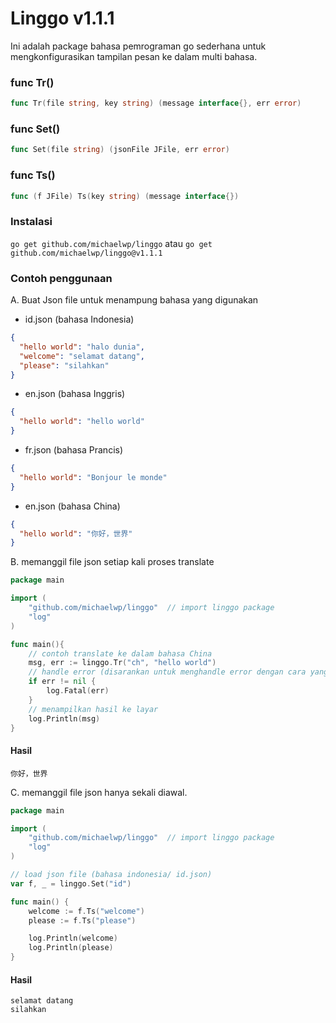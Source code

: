 # Linggo v1.1.1

Ini adalah package bahasa pemrograman go sederhana untuk mengkonfigurasikan tampilan 
pesan ke dalam multi bahasa.

### func Tr()
```go
func Tr(file string, key string) (message interface{}, err error)
```
### func Set()
```go
func Set(file string) (jsonFile JFile, err error)
```
### func Ts()
```go
func (f JFile) Ts(key string) (message interface{})
```

### Instalasi
`go get github.com/michaelwp/linggo` atau
`go get github.com/michaelwp/linggo@v1.1.1`

### Contoh penggunaan
A. Buat Json file untuk menampung bahasa yang digunakan
- id.json (bahasa Indonesia)
```json 
{
  "hello world": "halo dunia",
  "welcome": "selamat datang",
  "please": "silahkan"
}
```
- en.json (bahasa Inggris)
```json 
{
  "hello world": "hello world"
}
```
- fr.json (bahasa Prancis)
```json 
{
  "hello world": "Bonjour le monde"
}
```
- en.json (bahasa China)
```json 
{
  "hello world": "你好，世界"
}
```
B. memanggil file json setiap kali proses translate

```go 
package main

import (
    "github.com/michaelwp/linggo"  // import linggo package
    "log"
)

func main(){
    // contoh translate ke dalam bahasa China
    msg, err := linggo.Tr("ch", "hello world")
    // handle error (disarankan untuk menghandle error dengan cara yang lebih baik)
    if err != nil {
        log.Fatal(err)
    }
    // menampilkan hasil ke layar
    log.Println(msg)
}
```
#### Hasil
```text
你好，世界
```

C. memanggil file json hanya sekali diawal.

```go 
package main

import (
    "github.com/michaelwp/linggo"  // import linggo package
    "log"
)

// load json file (bahasa indonesia/ id.json)
var f, _ = linggo.Set("id")

func main() {
    welcome := f.Ts("welcome")
    please := f.Ts("please")

    log.Println(welcome)
    log.Println(please)
}
```
#### Hasil
```text
selamat datang
silahkan
```